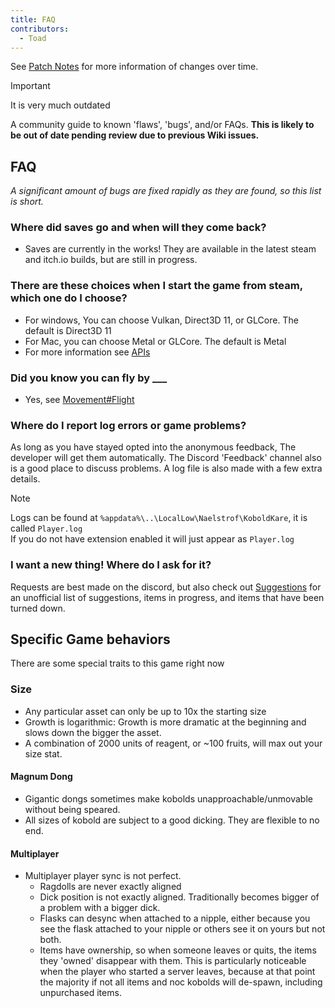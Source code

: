 ```yaml
---
title: FAQ
contributors:
  - Toad
---
```


See [Patch Notes](Patch_Notes) for more information of changes over time.

> [!IMPORTANT]
> It is very much outdated


A community guide to known 'flaws', 'bugs', and/or FAQs. **This is likely to be out of date pending review due to previous Wiki issues.**

## FAQ

*A significant amount of bugs are fixed rapidly as they are found, so this list is short.*

### Where did saves go and when will they come back?

- Saves are currently in the works! They are available in the latest steam and itch.io builds, but are still in progress.

### There are these choices when I start the game from steam, which one do I choose?

- For windows, You can choose Vulkan, Direct3D 11, or GLCore. The default is Direct3D 11
- For Mac, you can choose Metal or GLCore. The default is Metal
- For more information see [APIs](../done/APIs)

### Did you know you can fly by ___

- Yes, see [Movement#Flight](../done/Movement#Flight)

### Where do I report log errors or game problems?

As long as you have stayed opted into the anonymous feedback, The developer will get them automatically. The Discord 'Feedback' channel also is a good place to discuss problems. A log file is also made with a few extra details.

> [!NOTE]
> Logs can be found at `%appdata%\..\LocalLow\Naelstrof\KoboldKare`, it is called `Player.log`  
> If you do not have extension enabled it will just appear as `Player.log`

### I want a new thing! Where do I ask for it?

Requests are best made on the discord, but also check out [Suggestions](../notdone/Suggestions) for an unofficial list of suggestions, items in progress, and items that have been turned down.

## Specific Game behaviors

There are some special traits to this game right now

### Size

- Any particular asset can only be up to 10x the starting size
- Growth is logarithmic: Growth is more dramatic at the beginning and slows down the bigger the asset.
- A combination of 2000 units of reagent, or ~100 fruits, will max out your size stat.

#### Magnum Dong

- Gigantic dongs sometimes make kobolds unapproachable/unmovable without being speared.
- All sizes of kobold are subject to a good dicking. They are flexible to no end.

#### Multiplayer

- Multiplayer player sync is not perfect.
  - Ragdolls are never exactly aligned
  - Dick position is not exactly aligned. Traditionally becomes bigger of a problem with a bigger dick.
  - Flasks can desync when attached to a nipple, either because you see the flask attached to your nipple or others see it on yours but not both.
  - Items have ownership, so when someone leaves or quits, the items they 'owned' disappear with them. This is particularly noticeable when the player who started a server leaves, because at that point the majority if not all items and noc kobolds will de-spawn, including unpurchased items.

